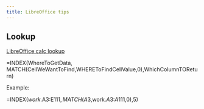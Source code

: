 ```yaml
---
title: LibreOffice tips
---
```


## Lookup

[LibreOffice calc lookup](https://www.libreofficehelp.com/lookup-references-libreoffice-calc/)

=INDEX(WhereToGetData, MATCH(CellWeWantToFind,WHEREToFindCellValue,0),WhichColumnTOReturn)

Example:

=INDEX($work.$A$3:$E$111, MATCH(A3,$work.$A$3:$A$111,0),5)

